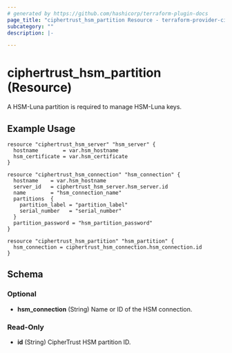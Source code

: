 ```yaml
---
# generated by https://github.com/hashicorp/terraform-plugin-docs
page_title: "ciphertrust_hsm_partition Resource - terraform-provider-ciphertrust"
subcategory: ""
description: |-

---
```


# ciphertrust_hsm_partition (Resource)

A HSM-Luna partition is required to manage HSM-Luna keys.

## Example Usage

```hcl
resource "ciphertrust_hsm_server" "hsm_server" {
  hostname        = var.hsm_hostname
  hsm_certificate = var.hsm_certificate
}

resource "ciphertrust_hsm_connection" "hsm_connection" {
  hostname    = var.hsm_hostname
  server_id   = ciphertrust_hsm_server.hsm_server.id
  name        = "hsm_connection_name"
  partitions  {
    partition_label = "partition_label"
    serial_number   = "serial_number"
  }
  partition_password = "hsm_partition_password"
}

resource "ciphertrust_hsm_partition" "hsm_partition" {
  hsm_connection = ciphertrust_hsm_connection.hsm_connection.id
}
```

<!-- schema generated by tfplugindocs -->
## Schema

### Optional

- **hsm_connection** (String) Name or ID of the HSM connection.

### Read-Only

- **id** (String) CipherTrust HSM partition ID.


